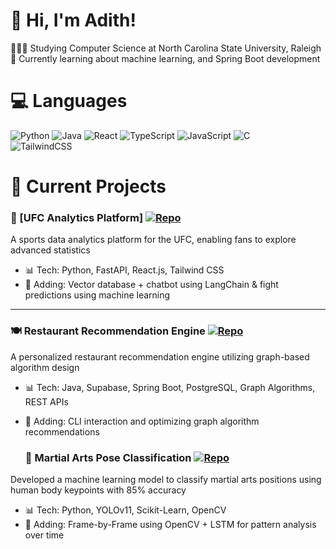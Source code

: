 <!-- Level 3: Add custom code -->

# 👋 Hi, I'm Adith!
👩🏻‍🎓 Studying Computer Science at North Carolina State University, Raleigh<br/>
💭 Currently learning about machine learning, and Spring Boot development<br/>


# 💻 Languages
<!-- Badges from https://github.com/Ileriayo/markdown-badges -->
![Python](https://img.shields.io/badge/python-3670A0?style=for-the-badge&logo=python&logoColor=ffdd54)
![Java](https://img.shields.io/badge/java-%23ED8B00.svg?style=for-the-badge&logo=openjdk&logoColor=white)
![React](https://img.shields.io/badge/react-%2320232a.svg?style=for-the-badge&logo=react&logoColor=%2361DAFB)
![TypeScript](https://img.shields.io/badge/typescript-%23007ACC.svg?style=for-the-badge&logo=typescript&logoColor=white)
![JavaScript](https://img.shields.io/badge/javascript-%23323330.svg?style=for-the-badge&logo=javascript&logoColor=%23F7DF1E)
![C](https://img.shields.io/badge/c-%2300599C.svg?style=for-the-badge&logo=c&logoColor=white)<br/>
![TailwindCSS](https://img.shields.io/badge/tailwindcss-%2338B2AC.svg?style=for-the-badge&logo=tailwind-css&logoColor=white)

# 🚧 Current Projects

### 🧠 [UFC Analytics Platform]   [![Repo](https://img.shields.io/badge/GitHub-Repo-blue?logo=github)](https://github.com/avenka29/StrikeStat)
A sports data analytics platform for the UFC, enabling fans to explore advanced statistics
- 📊 Tech: Python, FastAPI, React.js, Tailwind CSS
- 🤖 Adding: Vector database + chatbot using LangChain & fight predictions using machine learning

---

### 🍽️ Restaurant Recommendation Engine [![Repo](https://img.shields.io/badge/GitHub-Repo-blue?logo=github)](https://github.com/adithvenkatesh/restaurant-recommendation)
A personalized restaurant recommendation engine utilizing graph-based algorithm design  
- 📊 Tech: Java, Supabase, Spring Boot, PostgreSQL, Graph Algorithms, REST APIs  
- 🤖 Adding: CLI interaction and optimizing graph algorithm recommendations

  ### 🥋 Martial Arts Pose Classification [![Repo](https://img.shields.io/badge/GitHub-Repo-blue?logo=github)](https://github.com/adithvenkatesh/martial-arts-pose-classification)
Developed a machine learning model to classify martial arts positions using human body keypoints with 85% accuracy
- 📊 Tech: Python, YOLOv11, Scikit-Learn, OpenCV
- 🤖 Adding: Frame-by-Frame using OpenCV + LSTM for pattern analysis over time



###
